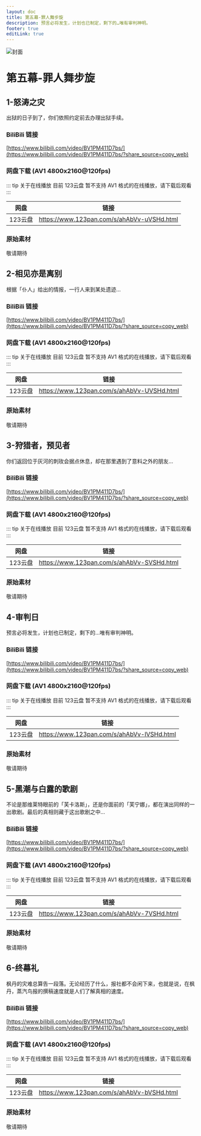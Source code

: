 ```yaml
---
layout: doc
title: 第五幕-罪人舞步旋
description: 预言必将发生，计划也已制定，剩下的…唯有审判神明。
footer: true
editLink: true
---
```


![封面](https://vip.123pan.cn/1814176066/8099791)

# 第五幕-罪人舞步旋

## 1-怒涛之灾

出狱的日子到了，你们依照约定前去办理出狱手续。

### BiliBili 链接

[https://www.bilibili.com/video/BV1PM411D7bs/](https://www.bilibili.com/video/BV1PM411D7bs/?share_source=copy_web)

### 网盘下载 (AV1 4800x2160@120fps)

::: tip 关于在线播放
目前 123云盘 暂不支持 AV1 格式的在线播放，请下载后观看
:::

| 网盘    | 链接                                         |
|-------|--------------------------------------------|
| 123云盘 | https://www.123pan.com/s/ahAbVv-uVSHd.html |

### 原始素材

敬请期待


## 2-相见亦是离别

根据「仆人」给出的情报，一行人来到某处遗迹…

### BiliBili 链接

[https://www.bilibili.com/video/BV1PM411D7bs/](https://www.bilibili.com/video/BV1PM411D7bs/?share_source=copy_web)

### 网盘下载 (AV1 4800x2160@120fps)

::: tip 关于在线播放
目前 123云盘 暂不支持 AV1 格式的在线播放，请下载后观看
:::

| 网盘    | 链接                                         |
|-------|--------------------------------------------|
| 123云盘 | https://www.123pan.com/s/ahAbVv-UVSHd.html |

### 原始素材

敬请期待


## 3-狩猎者，预见者

你们返回位于灰河的刺玫会据点休息，却在那里遇到了意料之外的朋友…

### BiliBili 链接

[https://www.bilibili.com/video/BV1PM411D7bs/](https://www.bilibili.com/video/BV1PM411D7bs/?share_source=copy_web)

### 网盘下载 (AV1 4800x2160@120fps)

::: tip 关于在线播放
目前 123云盘 暂不支持 AV1 格式的在线播放，请下载后观看
:::

| 网盘    | 链接                                         |
|-------|--------------------------------------------|
| 123云盘 | https://www.123pan.com/s/ahAbVv-SVSHd.html |

### 原始素材

敬请期待


## 4-审判日

预言必将发生，计划也已制定，剩下的…唯有审判神明。

### BiliBili 链接

[https://www.bilibili.com/video/BV1PM411D7bs/](https://www.bilibili.com/video/BV1PM411D7bs/?share_source=copy_web)

### 网盘下载 (AV1 4800x2160@120fps)

::: tip 关于在线播放
目前 123云盘 暂不支持 AV1 格式的在线播放，请下载后观看
:::

| 网盘    | 链接                                         |
|-------|--------------------------------------------|
| 123云盘 | https://www.123pan.com/s/ahAbVv-lVSHd.html |

### 原始素材

敬请期待


## 5-黑潮与白露的歌剧

不论是那维莱特眼前的「芙卡洛斯」，还是你面前的「芙宁娜」，都在演出同样的一出歌剧。最后的真相则藏于这出歌剧之中…

### BiliBili 链接

[https://www.bilibili.com/video/BV1PM411D7bs/](https://www.bilibili.com/video/BV1PM411D7bs/?share_source=copy_web)

### 网盘下载 (AV1 4800x2160@120fps)

::: tip 关于在线播放
目前 123云盘 暂不支持 AV1 格式的在线播放，请下载后观看
:::

| 网盘    | 链接                                         |
|-------|--------------------------------------------|
| 123云盘 | https://www.123pan.com/s/ahAbVv-7VSHd.html |

### 原始素材

敬请期待


## 6-终幕礼

枫丹的灾难总算告一段落。无论经历了什么，报社都不会闲下来，也就是说，在枫丹，蒸汽鸟报的撰稿速度就是人们了解真相的速度。

### BiliBili 链接

[https://www.bilibili.com/video/BV1PM411D7bs/](https://www.bilibili.com/video/BV1PM411D7bs/?share_source=copy_web)

### 网盘下载 (AV1 4800x2160@120fps)

::: tip 关于在线播放
目前 123云盘 暂不支持 AV1 格式的在线播放，请下载后观看
:::

| 网盘    | 链接                                         |
|-------|--------------------------------------------|
| 123云盘 | https://www.123pan.com/s/ahAbVv-bVSHd.html |

### 原始素材

敬请期待
